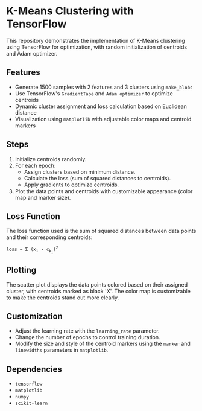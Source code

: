 <h1>K-Means Clustering with TensorFlow</h1>

<p>This repository demonstrates the implementation of K-Means clustering using TensorFlow for optimization, with random initialization of centroids and Adam optimizer.</p>

<h2>Features</h2>
<ul>
  <li>Generate 1500 samples with 2 features and 3 clusters using <code>make_blobs</code></li>
  <li>Use TensorFlow's <code>GradientTape</code> and <code>Adam optimizer</code> to optimize centroids</li>
  <li>Dynamic cluster assignment and loss calculation based on Euclidean distance</li>
  <li>Visualization using <code>matplotlib</code> with adjustable color maps and centroid markers</li>
</ul>

<h2>Steps</h2>
<ol>
  <li>Initialize centroids randomly.</li>
  <li>For each epoch:
    <ul>
      <li>Assign clusters based on minimum distance.</li>
      <li>Calculate the loss (sum of squared distances to centroids).</li>
      <li>Apply gradients to optimize centroids.</li>
    </ul>
  </li>
  <li>Plot the data points and centroids with customizable appearance (color map and marker size).</li>
</ol>

<h2>Loss Function</h2>
<p>The loss function used is the sum of squared distances between data points and their corresponding centroids:</p>
<p><code>loss = Σ (x<sub>i</sub> - c<sub>k<sub>i</sub></sub>)<sup>2</sup></code></p>

<h2>Plotting</h2>
<p>The scatter plot displays the data points colored based on their assigned cluster, with centroids marked as black 'X'. The color map is customizable to make the centroids stand out more clearly.</p>

<h2>Customization</h2>
<ul>
  <li>Adjust the learning rate with the <code>learning_rate</code> parameter.</li>
  <li>Change the number of epochs to control training duration.</li>
  <li>Modify the size and style of the centroid markers using the <code>marker</code> and <code>linewidths</code> parameters in <code>matplotlib</code>.</li>
</ul>

<h2>Dependencies</h2>
<ul>
  <li><code>tensorflow</code></li>
  <li><code>matplotlib</code></li>
  <li><code>numpy</code></li>
  <li><code>scikit-learn</code></li>
</ul>
